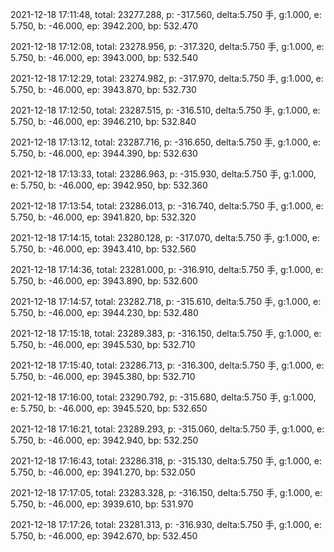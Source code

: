 2021-12-18 17:11:48, total: 23277.288, p: -317.560, delta:5.750 手, g:1.000, e: 5.750, b: -46.000, ep: 3942.200, bp: 532.470

2021-12-18 17:12:08, total: 23278.956, p: -317.320, delta:5.750 手, g:1.000, e: 5.750, b: -46.000, ep: 3943.000, bp: 532.540

2021-12-18 17:12:29, total: 23274.982, p: -317.970, delta:5.750 手, g:1.000, e: 5.750, b: -46.000, ep: 3943.870, bp: 532.730

2021-12-18 17:12:50, total: 23287.515, p: -316.510, delta:5.750 手, g:1.000, e: 5.750, b: -46.000, ep: 3946.210, bp: 532.840

2021-12-18 17:13:12, total: 23287.716, p: -316.650, delta:5.750 手, g:1.000, e: 5.750, b: -46.000, ep: 3944.390, bp: 532.630

2021-12-18 17:13:33, total: 23286.963, p: -315.930, delta:5.750 手, g:1.000, e: 5.750, b: -46.000, ep: 3942.950, bp: 532.360

2021-12-18 17:13:54, total: 23286.013, p: -316.740, delta:5.750 手, g:1.000, e: 5.750, b: -46.000, ep: 3941.820, bp: 532.320

2021-12-18 17:14:15, total: 23280.128, p: -317.070, delta:5.750 手, g:1.000, e: 5.750, b: -46.000, ep: 3943.410, bp: 532.560

2021-12-18 17:14:36, total: 23281.000, p: -316.910, delta:5.750 手, g:1.000, e: 5.750, b: -46.000, ep: 3943.890, bp: 532.600

2021-12-18 17:14:57, total: 23282.718, p: -315.610, delta:5.750 手, g:1.000, e: 5.750, b: -46.000, ep: 3944.230, bp: 532.480

2021-12-18 17:15:18, total: 23289.383, p: -316.150, delta:5.750 手, g:1.000, e: 5.750, b: -46.000, ep: 3945.530, bp: 532.710

2021-12-18 17:15:40, total: 23286.713, p: -316.300, delta:5.750 手, g:1.000, e: 5.750, b: -46.000, ep: 3945.380, bp: 532.710

2021-12-18 17:16:00, total: 23290.792, p: -315.680, delta:5.750 手, g:1.000, e: 5.750, b: -46.000, ep: 3945.520, bp: 532.650

2021-12-18 17:16:21, total: 23289.293, p: -315.060, delta:5.750 手, g:1.000, e: 5.750, b: -46.000, ep: 3942.940, bp: 532.250

2021-12-18 17:16:43, total: 23286.318, p: -315.130, delta:5.750 手, g:1.000, e: 5.750, b: -46.000, ep: 3941.270, bp: 532.050

2021-12-18 17:17:05, total: 23283.328, p: -316.150, delta:5.750 手, g:1.000, e: 5.750, b: -46.000, ep: 3939.610, bp: 531.970

2021-12-18 17:17:26, total: 23281.313, p: -316.930, delta:5.750 手, g:1.000, e: 5.750, b: -46.000, ep: 3942.670, bp: 532.450
